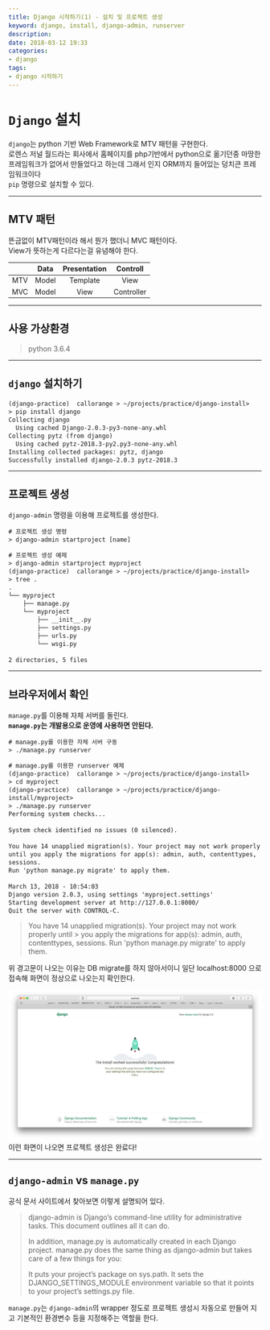 ```yaml
---
title: Django 시작하기(1) - 설치 및 프로젝트 생성
keyword: django, install, django-admin, runserver
description: 
date: 2018-03-12 19:33
categories:
- django
tags:
- django 시작하기
---
```

# `Django` 설치
`django`는 python 기반 Web Framework로 MTV 패턴을 구현한다.  
로렌스 저널 월드라는 회사에서 홈페이지를 php기반에서 python으로 옮기던중 마땅한 프레임워크가 없어서 만들었다고 하는데 그래서 인지 ORM까지 들어있는 덩치큰 프레임워크이다  
`pip` 명령으로 설치할 수 있다.

---

## MTV 패턴
뜬금없이 MTV패턴이라 해서 뭔가 했더니 MVC 패턴이다.  
View가 뜻하는게 다르다는걸 유념해야 한다.  

|     |  Data | Presentation |  Controll  |
|:---:|:-----:|:------------:|:----------:|
| MTV | Model |   Template   |    View    |
| MVC | Model |     View     | Controller |

---

## 사용 가상환경  
>python 3.6.4

---

## `django` 설치하기
```shell
(django-practice)  callorange > ~/projects/practice/django-install>
> pip install django
Collecting django
  Using cached Django-2.0.3-py3-none-any.whl
Collecting pytz (from django)
  Using cached pytz-2018.3-py2.py3-none-any.whl
Installing collected packages: pytz, django
Successfully installed django-2.0.3 pytz-2018.3
```

---

## 프로젝트 생성
`django-admin` 명령을 이용해 프로젝트를 생성한다.  

```shell
# 프로젝트 생성 명령
> django-admin startproject [name]
```

```shell
# 프로젝트 생성 예제
> django-admin startproject myproject
(django-practice)  callorange > ~/projects/practice/django-install>
> tree .
.
└── myproject
    ├── manage.py
    └── myproject
        ├── __init__.py
        ├── settings.py
        ├── urls.py
        └── wsgi.py

2 directories, 5 files
```

---

## 브라우저에서 확인
`manage.py`를 이용해 자체 서버를 돌린다.  
**`manage.py`는 개발용으로 운영에 사용하면 안된다.**

```shell
# manage.py를 이용한 자체 서버 구동
> ./manage.py runserver
```

```shell
# manage.py를 이용한 runserver 예제
(django-practice)  callorange > ~/projects/practice/django-install>
> cd myproject
(django-practice)  callorange > ~/projects/practice/django-install/myproject>
> ./manage.py runserver
Performing system checks...

System check identified no issues (0 silenced).

You have 14 unapplied migration(s). Your project may not work properly until you apply the migrations for app(s): admin, auth, contenttypes, sessions.
Run 'python manage.py migrate' to apply them.

March 13, 2018 - 10:54:03
Django version 2.0.3, using settings 'myproject.settings'
Starting development server at http://127.0.0.1:8000/
Quit the server with CONTROL-C.
```

> You have 14 unapplied migration(s). Your project may not work properly until > you apply the migrations for app(s): admin, auth, contenttypes, sessions.
> Run 'python manage.py migrate' to apply them.

위 경고문이 나오는 이유는 DB migrate를 하지 않아서이니 일단 localhost:8000 으로 접속해 화면이 정상으로 나오는지 확인한다.

![django runserver 정상화면](/assets/post_img/django/install1.png)
이런 화면이 나오면 프로젝트 생성은 완료다!

---

## `django-admin` vs `manage.py`
공식 문서 사이트에서 찾아보면 이렇게 설명되어 있다.

>django-admin is Django’s command-line utility for administrative tasks. This document outlines all it can do.
>
>In addition, manage.py is automatically created in each Django project. manage.py does the same thing as django-admin but takes care of a few things for you:
>
>It puts your project’s package on sys.path.
It sets the DJANGO_SETTINGS_MODULE environment variable so that it points to your project’s settings.py file.

`manage.py`는 `django-admin`의 wrapper 정도로 프로젝트 생성시 자동으로 만들어 지고 기본적인 환경변수 등을 지정해주는 역할을 한다.